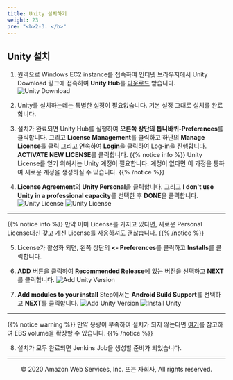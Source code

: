 ```yaml
---
title: Unity 설치하기
weight: 23
pre: "<b>2-3. </b>"
---
```


## Unity 설치
1. 원격으로 Windows EC2 instance를 접속하여 인터넷 브라우저에서 Unity Download 링크에 접속하여 **Unity Hub**를 [다운로드](https://unity3d.com/get-unity/download) 받습니다.
![Unity Download](/images/ec2/unitydownload.png)

2. Unity를 설치하는데는 특별한 설정이 필요없습니다. 기본 설정 그대로 설치를 완료합니다.

3. 설치가 완료되면 Unity Hub를 실행하여 **오른쪽 상단의 톱니바퀴-Preferences**를 클릭합니다. 그리고 **License Management**를 클릭하고 하단의 **Manage License**를 클릭 그리고 연속하여 **Login**을 클릭하여 Log-in을 진행합니다. **ACTIVATE NEW LICENSE**를 클릭합니다. 
{{% notice info %}}
Unity License를 얻기 위해서는 Unity 계정이 필요합니다. 계정이 없다면 이 과정을 통하여 새로운 계정을 생성하실 수 있습니다.
{{% /notice %}}

4. **License Agreement**의 **Unity Personal**을 클릭합니다. 그리고 **I don't use Unity in a professional capacity**를 선택한 후 **DONE**을 클릭합니다.
![Unity License](/images/ec2/unitygetlicense.png)
![Unity License](/images/ec2/unitylicense.png)
---
{{% notice info %}}
만약 이미 License를 가지고 있다면, 새로운 Personal License대신 갖고 계신 License를 사용하셔도 괜찮습니다.
{{% /notice %}}

5. License가 활성화 되면, 왼쪽 상단의 **<- Preferences**를 클릭하고 **Installs**를 클릭합니다.

6. **ADD** 버튼을 클릭하여 **Recommended Release**에 있는 버전을 선택하고 **NEXT**를 클릭합니다.
![Add Unity Version](/images/ec2/unityversion.png)

7. **Add modules to your install** Step에서는 **Android Build Support**를 선택하고 **NEXT**를 클릭합니다.
![Add Unity Version](/images/ec2/unityinstall.png)
![Install Unity](/images/ec2/unityinstall2.png)
---

{{% notice warning %}}
만약 용량이 부족하여 설치가 되지 않는다면 [여기](https://aws.amazon.com/ko/premiumsupport/knowledge-center/expand-ebs-root-volume-windows/)를 참고하여 EBS volume을 확장할 수 있습니다.
{{% /notice %}}

8. 설치가 모두 완료되면 Jenkins Job을 생성할 준비가 되었습니다.





---
<p align="center">
© 2020 Amazon Web Services, Inc. 또는 자회사, All rights reserved.
</p>
